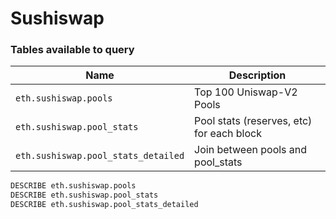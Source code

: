 # Sushiswap

### Tables available to query

| Name                                | Description                               |
| ----------------------------------- | ----------------------------------------- |
| `eth.sushiswap.pools`               | Top 100 Uniswap-V2 Pools                  |
| `eth.sushiswap.pool_stats`          | Pool stats (reserves, etc) for each block |
| `eth.sushiswap.pool_stats_detailed` | Join between pools and pool\_stats        |



```sql
DESCRIBE eth.sushiswap.pools
DESCRIBE eth.sushiswap.pool_stats
DESCRIBE eth.sushiswap.pool_stats_detailed
```
